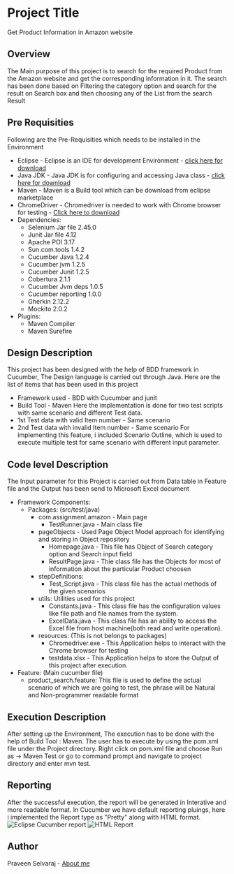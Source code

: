 # Project Title
Get Product Information in Amazon website
## Overview
The Main purpose of this project is to search for the required Product from the Amazon website and get the corresponding information in it.
The search has been done based on Filtering the category option and search for the result on Search box and then choosing any of the List from the search Result
## Pre Requisities
Following are the Pre-Requisities which needs to be installed in the Environment
- Eclipse - Eclipse is an IDE for development Environment - [click here for download](https://www.eclipse.org/downloads/)
- Java JDK - Java JDK is for configuring and accessing Java class - [click here for download](http://www.oracle.com/technetwork/java/javase/downloads/jdk8-downloads-2133151.html)
- Maven - Maven is a Build tool which can be download from eclipse marketplace
- ChromeDriver - Chromedriver is needed to work with Chrome browser for testing - [Click here to download](https://sites.google.com/a/chromium.org/chromedriver/)
- Dependencies:
  - Selenium Jar file <version> 2.45.0 </version>
  - Junit Jar file <version> 4.12 </version>
  - Apache POI <version> 3.17 </version>
  - Sun.com.tools <version> 1.4.2 </version>
  - Cucumber Java <version> 1.2.4 </version>
  - Cucumber jvm <version> 1.2.5 </version>
  - Cucumber Junit <version> 1.2.5 </version>
  - Cobertura <version> 2.1.1 </version>
  - Cucumber Jvm deps <version> 1.0.5 </version>
  - Cucumber reporting <version> 1.0.0 </version>
  - Gherkin <version> 2.12.2 </version>
  - Mockito <version> 2.0.2 </version>
- Plugins:
  - Maven Compiler
  - Maven Surefire
## Design Description
This project has been designed with the help of BDD framework in Cucumber, The Design language is carried out through Java. Here are the list of items that has been used in this project
  - Framework used - BDD with Cucumber and junit
  - Build Tool - Maven
Here the implementation is done for two test scripts with same scenario and different Test data.
  - 1st Test data with valid Item number - Same scenario
  - 2nd Test data with invalid Item number - Same scenario
For implementing this feature, i included Scenario Outline, which is used to execute multiple test for same scenario with different input parameter.
## Code level Description
The Input parameter for this Project is carried out from Data table in Feature file and the Output has been send to Microsoft Excel document
  - Framework Components:
    - Packages: (src/test/java)
      - com.assignment.amazon - Main page
        - TestRunner.java - Main class file
      - pageObjects - Used Page Object Model approach for identifying and storing in Object repository
        - Homepage.java - This file has Object of Search category option and Search input field
        - ResultPage.java - Thie class file has the Objects for most of information about the particular Product choosen
      - stepDefinitions:
        - Test_Script.java - This class file has the actual methods of the given scenarios
      - utils: Utilities used for this project
        - Constants.java - This class file has the configuration values like file path and file names from the system.
        - ExcelData.java - This class file has an ability to access the Excel file from host machine(both read and write operation).
      - resources: (This is not belongs to packages)
        - Chromedriver.exe - This Application helps to interact with the Chrome browser for testing
        - testdata.xlsx - This Application helps to store the Output of this project after execution.
   - Feature: (Main cucumber file)
      - product_search.feature: This file is used to define the actual scenario of which we are going to test, the phrase will be Natural and Non-programmer readable format
## Execution Description
After setting up the Environment, The execution has to be done with the help of Build Tool : Maven.
The user has to execute by using the pom.xml file under the Project directory.
Right click on pom.xml file and choose Run as -> Maven Test or go to command prompt and navigate to project directory and enter mvn test.
## Reporting
After the successful execution, the report will be generated in Interative and more readable format.
In Cucumber we have default reporting pluings, here i implemented the Report type as "Pretty" along with HTML format.
![Eclipse Cucumber report]()
![HTML Report]()
## Author
Praveen Selvaraj - [About me](https://github.com/ps442277)
